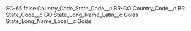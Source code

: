 <?xml version="1.0" encoding="UTF-8"?>
<CustomMetadata xmlns="http://soap.sforce.com/2006/04/metadata" xmlns:xsi="http://www.w3.org/2001/XMLSchema-instance" xmlns:xsd="http://www.w3.org/2001/XMLSchema">
    <label>SC-65</label>
    <protected>false</protected>
    <values>
        <field>Country_Code_State_Code__c</field>
        <value xsi:type="xsd:string">BR-GO</value>
    </values>
    <values>
        <field>Country_Code__c</field>
        <value xsi:type="xsd:string">BR</value>
    </values>
    <values>
        <field>State_Code__c</field>
        <value xsi:type="xsd:string">GO</value>
    </values>
    <values>
        <field>State_Long_Name_Latin__c</field>
        <value xsi:type="xsd:string">Goias</value>
    </values>
    <values>
        <field>State_Long_Name_Local__c</field>
        <value xsi:type="xsd:string">Goiás</value>
    </values>
</CustomMetadata>
